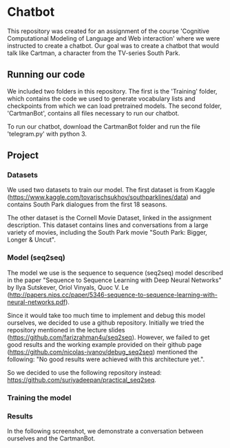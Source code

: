 # Chatbot

This repository was created for an assignment of the course 'Cognitive Computational Modeling of Language and Web interaction' where we were instructed to create a chatbot. Our goal was to create a chatbot that would talk like Cartman, a character from the TV-series South Park.

## Running our code

We included two folders in this repository. The first is the 'Training' folder, which contains the code we used to generate vocabulary lists and checkpoints from which we can load pretrained models. The second folder, 'CartmanBot', contains all files necessary to run our chatbot. 

To run our chatbot, download the CartmanBot folder and run the file 'telegram.py' with python 3.

## Project

### Datasets
We used two datasets to train our model. The first dataset is from Kaggle (https://www.kaggle.com/tovarischsukhov/southparklines/data) and contains South Park dialogues from the first 18 seasons. 

The other dataset is the Cornell Movie Dataset, linked in the assignment description. This dataset contains lines and conversations from a large variety of movies, including the South Park movie "South Park: Bigger, Longer & Uncut".

### Model (seq2seq)
The model we use is the sequence to sequence (seq2seq) model described in the paper "Sequence to Sequence Learning with Deep Neural Networks" by Ilya Sutskever, Oriol Vinyals, Quoc V. Le (http://papers.nips.cc/paper/5346-sequence-to-sequence-learning-with-neural-networks.pdf). 

Since it would take too much time to implement and debug this model ourselves, we decided to use a github repository. Initially we tried the repository mentioned in the lecture slides (https://github.com/farizrahman4u/seq2seq). However, we failed to get good results and the working example provided on their github page (https://github.com/nicolas-ivanov/debug_seq2seq) mentioned the following: "No good results were achieved with this architecture yet.".

So we decided to use the following repository instead: https://github.com/suriyadeepan/practical_seq2seq.

### Training the model

### Results

In the following screenshot, we demonstrate a conversation between ourselves and the CartmanBot.
